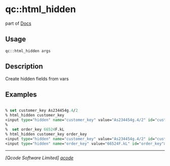 qc::html_hidden
===============

part of [Docs](.)

Usage
-----
`qc::html_hidden args`

Description
-----------
Create hidden fields from vars

Examples
--------
```tcl

% set customer_key As234454g.4/2
% html_hidden customer_key
<input type="hidden" name="customer_key" value="As234454g.4/2" id="customer_key">
%
%  set order_key 66524F.kL
% html_hidden customer_key order_key
<input type="hidden" name="customer_key" value="As234454g.4/2" id="customer_key">
<input type="hidden" name="order_key" value="66524F.kL" id="order_key">

```

----------------------------------
*[Qcode Software Limited] [qcode]*

[qcode]: http://www.qcode.co.uk "Qcode Software"